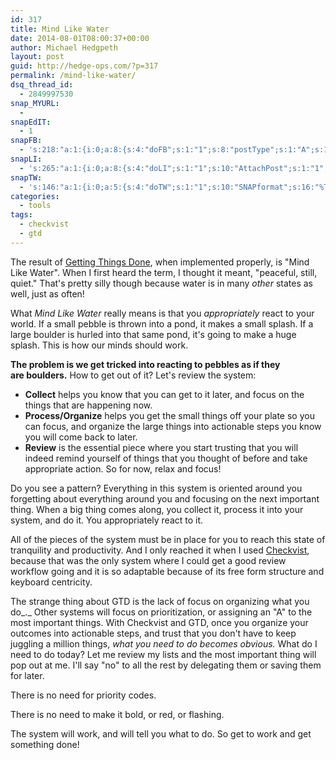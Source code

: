```yaml
---
id: 317
title: Mind Like Water
date: 2014-08-01T08:00:37+00:00
author: Michael Hedgpeth
layout: post
guid: http://hedge-ops.com/?p=317
permalink: /mind-like-water/
dsq_thread_id:
  - 2849997530
snap_MYURL:
  - 
snapEdIT:
  - 1
snapFB:
  - 's:218:"a:1:{i:0;a:8:{s:4:"doFB";s:1:"1";s:8:"postType";s:1:"A";s:10:"AttachPost";s:1:"2";s:10:"SNAPformat";s:16:"%TITLE% - %SURL%";s:9:"isAutoImg";s:1:"A";s:8:"imgToUse";s:0:"";s:9:"isAutoURL";s:1:"A";s:8:"urlToUse";s:0:"";}}";'
snapLI:
  - 's:265:"a:1:{i:0;a:8:{s:4:"doLI";s:1:"1";s:10:"AttachPost";s:1:"1";s:10:"SNAPformat";s:41:"New post has been published on %SITENAME%";s:11:"SNAPformatT";s:18:"New Post - %TITLE%";s:9:"isAutoImg";s:1:"A";s:8:"imgToUse";s:0:"";s:9:"isAutoURL";s:1:"A";s:8:"urlToUse";s:0:"";}}";'
snapTW:
  - 's:146:"a:1:{i:0;a:5:{s:4:"doTW";s:1:"1";s:10:"SNAPformat";s:16:"%TITLE% - %SURL%";s:8:"attchImg";s:1:"1";s:9:"isAutoImg";s:1:"A";s:8:"imgToUse";s:0:"";}}";'
categories:
  - tools
tags:
  - checkvist
  - gtd
---
```

The result of [Getting Things Done](http://hedge-ops.com/productivity/ "How Growth Got Me Organized and Productive"), when implemented properly, is "Mind Like Water". When I first heard the term, I thought it meant, "peaceful, still, quiet." That's pretty silly though because water is in many _other_ states as well, just as often!

What _Mind Like Water_ really means is that you _appropriately_ react to your world. If a small pebble is thrown into a pond, it makes a small splash. If a large boulder is hurled into that same pond, it's going to make a huge splash. This is how our minds should work.<!--more-->

**The problem is we get tricked into reacting to pebbles as if they are boulders.** How to get out of it? Let's review the system:

  * **Collect** helps you know that you can get to it later, and focus on the things that are happening now.
  * **Process/Organize** helps you get the small things off your plate so you can focus, and organize the large things into actionable steps you know you will come back to later.
  * **Review** is the essential piece where you start trusting that you will indeed remind yourself of things that you thought of before and take appropriate action. So for now, relax and focus!

Do you see a pattern? Everything in this system is oriented around you forgetting about everything around you and focusing on the next important thing. When a big thing comes along, you collect it, process it into your system, and do it. You appropriately react to it.

All of the pieces of the system must be in place for you to reach this state of tranquility and productivity. And I only reached it when I used <a href="https://checkvist.com/" target="_blank">Checkvist</a>, because that was the only system where I could get a good review workflow going and it is so adaptable because of its free form structure and keyboard centricity.

The strange thing about GTD is the lack of focus on organizing what you do_._ Other systems will focus on prioritization, or assigning an "A" to the most important things. With Checkvist and GTD, once you organize your outcomes into actionable steps, and trust that you don't have to keep juggling a million things, _what you need to do becomes obvious._ What do I need to do today? Let me review my lists and the most important thing will pop out at me. I'll say "no" to all the rest by delegating them or saving them for later.

There is no need for priority codes.

There is no need to make it bold, or red, or flashing.

The system will work, and will tell you what to do. So get to work and get something done!